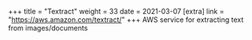 +++
title = "Textract"
weight = 33
date = 2021-03-07
[extra]
link = "https://aws.amazon.com/textract/"
+++
AWS service for extracting text from images/documents

